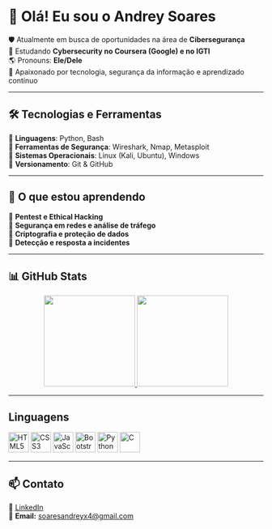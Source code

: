 # 👋 Olá! Eu sou o Andrey Soares

🛡️ Atualmente em busca de oportunidades na área de **Cibersegurança**  
📖 Estudando **Cybersecurity no Coursera (Google) e no IGTI**  
🌎 Pronouns: **Ele/Dele**  
🚀 Apaixonado por tecnologia, segurança da informação e aprendizado contínuo  

---

## 🛠️ Tecnologias e Ferramentas

🔹 **Linguagens**: Python, Bash  
🔹 **Ferramentas de Segurança**: Wireshark, Nmap, Metasploit  
🔹 **Sistemas Operacionais**: Linux (Kali, Ubuntu), Windows  
🔹 **Versionamento**: Git & GitHub  

---

## 🎯 O que estou aprendendo

📌 **Pentest e Ethical Hacking**  
📌 **Segurança em redes e análise de tráfego**  
📌 **Criptografia e proteção de dados**  
📌 **Detecção e resposta a incidentes**  

---

## 📊 GitHub Stats

<div align="center">
  <a href="https://github.com/Andrey-Soares8">
    <img height="180em" src="https://github-readme-stats.vercel.app/api?username=Andrey-Soares8&show_icons=true&theme=dark" style="max-width: 45%;"/>
  </a>
  
  <a href="https://github.com/Andrey-Soares8">
    <img height="180em" src="https://github-readme-stats.vercel.app/api/top-langs/?username=Andrey-Soares8&layout=compact&langs_count=6&theme=dark" style="max-width: 45%;"/>
  </a>
</div>


---

## Linguagens
<p align="left">
  <img src="https://cdn.jsdelivr.net/gh/devicons/devicon/icons/html5/html5-original.svg" alt="HTML5" width="40" height="40"/>
  <img src="https://cdn.jsdelivr.net/gh/devicons/devicon/icons/css3/css3-original.svg" alt="CSS3" width="40" height="40"/>
  <img src="https://cdn.jsdelivr.net/gh/devicons/devicon/icons/javascript/javascript-original.svg" alt="JavaScript" width="40" height="40"/>
  <img src="https://cdn.jsdelivr.net/gh/devicons/devicon/icons/bootstrap/bootstrap-original.svg" alt="Bootstrap" width="40" height="40"/>
  <img src="https://cdn.jsdelivr.net/gh/devicons/devicon/icons/python/python-original.svg" alt="Python" width="40" height="40"/>
  <img src="https://cdn.jsdelivr.net/gh/devicons/devicon/icons/c/c-original.svg" alt="C" width="40" height="40"/>
</p>

---

## 📫 Contato  

💼 [LinkedIn](https://www.linkedin.com/in/andreysoares8/)  
📧 **Email:** soaresandreyx4@gmail.com  
